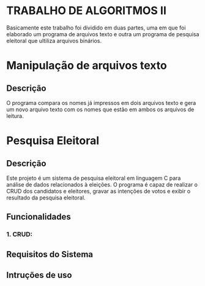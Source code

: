 # TRABALHO DE ALGORITMOS II
<p>Basicamente este trabalho foi dividido em duas partes, uma em que foi elaborado um programa de arquivos texto e outra um programa de pesquisa eleitoral que ultiliza arquivos binários.</p> 

<h1>Manipulação de arquivos texto</h1>
<h2>Descrição</h2>
<p>O programa compara os nomes já impressos em dois arquivos texto e gera um novo arquivo texto com os nomes que estão em ambos os arquivos de leitura.</p>

<h1>Pesquisa Eleitoral</h1>
<h2>Descrição</h2>
<p>Este projeto é um sistema de pesquisa eleitoral em linguagem C para análise de dados relacionados à eleições. O programa é capaz de realizar o CRUD dos candidatos e eleitores, gravar as intenções de votos e exibir o resultado da pesquisa eleitoral.</p>
<h2>Funcionalidades</h2>
<h3>1. CRUD: </h3>
<h2>Requisitos do Sistema</h2>
<h2>Intruções de uso</h2>
